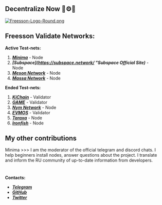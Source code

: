 ## Decentralize Now 🧬⚙️🌠
[![Freesson-Logo-Round.png](https://i.postimg.cc/Xqjc9skX/Freesson-Logo-Round.png "Freesson Logo")](https://postimg.cc/bD5thHMj)  
## Freesson Validate Networks:
   
**Active Test-nets:**  
1. ***[Minima](https://minima.global/ "Minima Official Site")*** - Node  
2. ***[Subspace](https://subspace.network/ "Subspace Official Site)*** - Node  
3. ***[Meson Network](https://meson.network/ "Meson")*** - Node    
4. ***[Massa Network](https://massa.net/ "Massa Official Site")*** - Node  


**Ended Test-nets:**  
1. ***[KiChain](https://ki.thecodes.dev/validator/tkivaloper19au92d9gv0wclccayheyym98peagrwys65f8x3 "Freesson")*** - Validator  
2. ***[GAME](https://neuron.game-explorer.io/validators/gamevaloper1u3wxrlcga09gqhr72vtnlgj2sn9zan7t4splcv "Freesson")*** - Validator  
3. ***[Nym Network](https://nymtech.net/ "Nym Official Site")*** - Node  
4. ***[EVMOS](https://evmos.dev/ "Evmos Documentation")*** - Validator  
5. ***[Taraxa](https://community.taraxa.io/node "Taraxa Community Site")*** - Node  
6. ***[Ironfish](https://ironfish.network/ "Ironfish Official Site")*** - Node


## My other contributions  
Minima >>> I am the moderator of the official telegram and discord chats. I help beginners install nodes, answer questions about the project. I translate and inform the RU community of up-to-date information from developers.
#   
    
 **Contacts:**  
 * ***[Telegram](https://t.me/Freesson "@Freesson")***  
 * ***[GitHub](https://github.com/Fr33sson "@Fr33sson")***  
 * ***[Twitter](https://twitter.com/AlexFreesson "@AlexFreesson")***  
 
